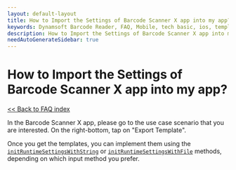```yaml
---
layout: default-layout
title: How to Import the Settings of Barcode Scanner X app into my app?
keywords: Dynamsoft Barcode Reader, FAQ, Mobile, tech basic, ios, template, driver license, settings
description: How to Import the Settings of Barcode Scanner X app into my app?
needAutoGenerateSidebar: true
---
```


# How to Import the Settings of Barcode Scanner X app into my app?

[<< Back to FAQ index](index.html)

In the Barcode Scanner X app, please go to the use case scenario that you are interested. On the right-bottom, tap on "Export Template". 

Once you get the templates, you can implement them using the [`initRuntimeSettingsWithString`](../api-reference/primary-parameter-and-runtime-settings-advanced.html#initruntimesettingswithstring) or [`initRuntimeSettingsWithFile`](../api-reference/primary-parameter-and-runtime-settings-advanced.html#initruntimesettingswithfile) methods, depending on which input method you prefer.